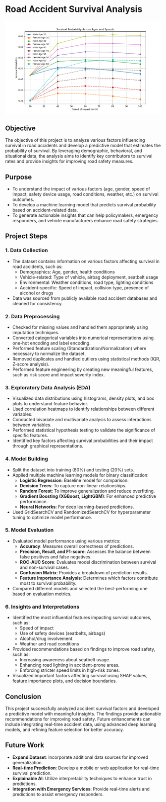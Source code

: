 # Road Accident Survival Analysis
![Survival Probability Across Ages and Speeds](https://github.com/Khushi-Bafana/Road-Accident-Survival-Analysis/blob/main/Survival%20Probability%20Across%20Ages%20and%20Speeds.png)
## Objective
The objective of this project is to analyze various factors influencing survival in road accidents and develop a predictive model that estimates the probability of survival. By leveraging demographic, behavioral, and situational data, the analysis aims to identify key contributors to survival rates and provide insights for improving road safety measures.

## Purpose
- To understand the impact of various factors (age, gender, speed of impact, safety device usage, road conditions, weather, etc.) on survival outcomes.
- To develop a machine learning model that predicts survival probability based on accident-related data.
- To generate actionable insights that can help policymakers, emergency responders, and vehicle manufacturers enhance road safety strategies.

## Project Steps

### 1. Data Collection
- The dataset contains information on various factors affecting survival in road accidents, such as:
  - Demographics: Age, gender, health conditions
  - Vehicle-related: Type of vehicle, airbag deployment, seatbelt usage
  - Environmental: Weather conditions, road type, lighting conditions
  - Accident-specific: Speed of impact, collision type, presence of alcohol or drugs
- Data was sourced from publicly available road accident databases and cleaned for consistency.

### 2. Data Preprocessing
- Checked for missing values and handled them appropriately using imputation techniques.
- Converted categorical variables into numerical representations using one-hot encoding and label encoding.
- Performed feature scaling (Standardization/Normalization) where necessary to normalize the dataset.
- Removed duplicates and handled outliers using statistical methods (IQR, Z-score analysis).
- Performed feature engineering by creating new meaningful features, such as risk score and impact severity index.

### 3. Exploratory Data Analysis (EDA)
- Visualized data distributions using histograms, density plots, and box plots to understand feature behavior.
- Used correlation heatmaps to identify relationships between different variables.
- Conducted bivariate and multivariate analysis to assess interactions between variables.
- Performed statistical hypothesis testing to validate the significance of specific features.
- Identified key factors affecting survival probabilities and their impact through graphical representations.

### 4. Model Building
- Split the dataset into training (80%) and testing (20%) sets.
- Applied multiple machine learning models for binary classification:
  - **Logistic Regression**: Baseline model for comparison.
  - **Decision Trees**: To capture non-linear relationships.
  - **Random Forest**: To improve generalization and reduce overfitting.
  - **Gradient Boosting (XGBoost, LightGBM)**: For enhanced predictive performance.
  - **Neural Networks**: For deep learning-based predictions.
- Used GridSearchCV and RandomizedSearchCV for hyperparameter tuning to optimize model performance.

### 5. Model Evaluation
- Evaluated model performance using various metrics:
  - **Accuracy**: Measures overall correctness of predictions.
  - **Precision, Recall, and F1-score**: Assesses the balance between false positives and false negatives.
  - **ROC-AUC Score**: Evaluates model discrimination between survival and non-survival cases.
  - **Confusion Matrix**: Provides a breakdown of prediction results.
  - **Feature Importance Analysis**: Determines which factors contribute most to survival probability.
- Compared different models and selected the best-performing one based on evaluation metrics.

### 6. Insights and Interpretations
- Identified the most influential features impacting survival outcomes, such as:
  - Speed of impact
  - Use of safety devices (seatbelts, airbags)
  - Alcohol/drug involvement
  - Weather and road conditions
- Provided recommendations based on findings to improve road safety, such as:
  - Increasing awareness about seatbelt usage.
  - Enhancing road lighting in accident-prone areas.
  - Enforcing stricter speed limits in high-risk zones.
- Visualized important factors affecting survival using SHAP values, feature importance plots, and decision boundaries.

## Conclusion
This project successfully analyzed accident survival factors and developed a predictive model with meaningful insights. The findings provide actionable recommendations for improving road safety. Future enhancements can include integrating real-time accident data, using advanced deep learning models, and refining feature selection for better accuracy.

## Future Work
- **Expand Dataset**: Incorporate additional data sources for improved generalization.
- **Real-time Prediction**: Develop a mobile or web application for real-time survival prediction.
- **Explainable AI**: Utilize interpretability techniques to enhance trust in predictions.
- **Integration with Emergency Services**: Provide real-time alerts and predictions to assist emergency responders.


